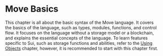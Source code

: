 # Move Basics

This chapter is all about the basic syntax of the Move language. It covers the basics of the
language, such as types, modules, functions, and control flow. It focuses on the language without a
storage model or a blockchain, and explains the essential concepts of the language. To learn
features specific to Sui, such as storage functions and abilities, refer to the
[Using Objects](../storage/) chapter, however, it is recommended to start with this chapter first.

<!-- TODO: cross link with Reference -->

